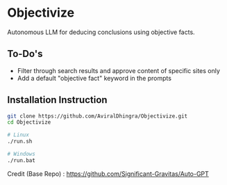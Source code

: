 # Objectivize
Autonomous LLM for deducing conclusions using objective facts.

## To-Do's
 - Filter through search results and approve content of specific sites only
 - Add a default "objective fact" keyword in the prompts
 
 ## Installation Instruction
 ```bash
 git clone https://github.com/AviralDhingra/Objectivize.git
 cd Objectivize
 
 # Linux
 ./run.sh
 
 # Windows
 ./run.bat
 ```
 Credit (Base Repo) : https://github.com/Significant-Gravitas/Auto-GPT
